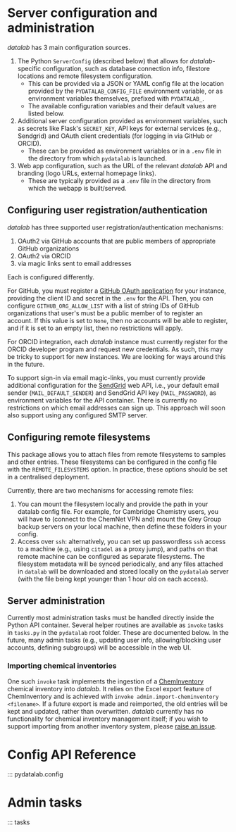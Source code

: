 # Server configuration and administration

*datalab* has 3 main configuration sources.

1. The Python `ServerConfig` (described below) that allows for *datalab*-specific configuration, such as database connection info, filestore locations and remote filesystem configuration.
    - This can be provided via a JSON or YAML config file at the location provided by the `PYDATALAB_CONFIG_FILE` environment variable, or as environment variables themselves, prefixed with `PYDATALAB_`.
    - The available configuration variables and their default values are listed below.
2. Additional server configuration provided as environment variables, such as secrets like Flask's `SECRET_KEY`, API keys for external services (e.g., Sendgrid) and OAuth client credentials (for logging in via GitHub or ORCID).
    - These can be provided as environment variables or in a `.env` file in the directory from which `pydatalab` is launched.
3. Web app configuration, such as the URL of the relevant *datalab* API and branding (logo URLs, external homepage links).
    - These are typically provided as a `.env` file in the directory from which the webapp is built/served.

## Configuring user registration/authentication

*datalab* has three supported user registration/authentication
mechanisms:

1. OAuth2 via GitHub accounts that are public members of appropriate GitHub
organizations
2. OAuth2 via ORCID
3. via magic links sent to email addresses

Each is configured differently.

For GitHub, you must register a [GitHub OAuth
application](https://docs.github.com/en/apps/oauth-apps/building-oauth-apps/creating-an-oauth-app) for your instance, providing the client ID and secret in the `.env` for the API.
Then, you can configure `GITHUB_ORG_ALLOW_LIST` with a list of string IDs of GitHub organizations that user's must be a public member of to register an account.
If this value is set to `None`, then no accounts will be able to register, and if it is set to an empty list, then no restrictions will apply.

For ORCID integration, each *datalab* instance must currently register for the ORCID developer program and request new credentials.
As such, this may be tricky to support for new instances.
We are looking for ways around this in the future.

To support sign-in via email magic-links, you must currently provide
additional configuration for the [SendGrid](https://sendgrid.com/) web API, i.e., your default email sender (`MAIL_DEFAULT_SENDER`) and SendGrid API key (`MAIL_PASSWORD`), as environment variables for the API container.
There is currently no restrictions on which email addresses can sign up.
This approach will soon also support using any configured SMTP server.

## Configuring remote filesystems

This package allows you to attach files from remote filesystems to samples and other entries.
These filesystems can be configured in the config file with the `REMOTE_FILESYSTEMS` option.
In practice, these options should be set in a centralised deployment.

Currently, there are two mechanisms for accessing remote files:

1. You can mount the filesystem locally and provide the path in your datalab config file. For example, for Cambridge Chemistry users, you will have to (connect to the ChemNet VPN and) mount the Grey Group backup servers on your local machine, then define these folders in your config.
2. Access over `ssh`: alternatively, you can set up passwordless `ssh` access to a machine (e.g., using `citadel` as a proxy jump), and paths on that remote machine can be configured as separate filesystems. The filesystem metadata will be synced periodically, and any files attached in `datalab` will be downloaded and stored locally on the `pydatalab` server (with the file being kept younger than 1 hour old on each access).

## Server administration

Currently most administration tasks must be handled directly inside the Python API container.
Several helper routines are available as `invoke` tasks in `tasks.py` in the `pydatalab` root folder.
These are documented below.
In the future, many admin tasks (e.g., updating user info, allowing/blocking user accounts, defining subgroups) will be accessible in the web UI.

### Importing chemical inventories

One such `invoke` task implements the ingestion of a [ChemInventory](https://cheminventory.net) chemical inventory into *datalab*.
It relies on the Excel export feature of ChemInventory and is achieved with `invoke admin.import-cheminventory <filename>`.
If a future export is made and reimported, the old entries will be kept and updated, rather than overwritten.
*datalab* currently has no functionality for chemical inventory management itself; if you wish to support importing from another inventory system, please [raise an issue](https://github.com/the-grey-group/datalab/issues/new).

# Config API Reference

::: pydatalab.config

# Admin tasks

::: tasks
